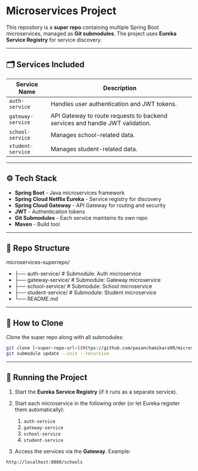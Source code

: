 # Microservices Project

This repository is a **super repo** containing multiple Spring Boot microservices, managed as **Git submodules**. The project uses **Eureka Service Registry** for service discovery.

---

## 🗂 Services Included

| Service Name      | Description                              |
|------------------|------------------------------------------|
| `auth-service`    | Handles user authentication and JWT tokens. |
| `gateway-service` | API Gateway to route requests to backend services and handle JWT validation. |
| `school-service`  | Manages school-related data.             |
| `student-service` | Manages student-related data.            |

---

## ⚙️ Tech Stack

- **Spring Boot** - Java microservices framework  
- **Spring Cloud Netflix Eureka** - Service registry for discovery  
- **Spring Cloud Gateway** - API Gateway for routing and security  
- **JWT** - Authentication tokens  
- **Git Submodules** - Each service maintains its own repo  
- **Maven** - Build tool  

---

## 📂 Repo Structure

microservices-superrepo/
- ├── auth-service/ # Submodule: Auth microservice
- ├── gateway-service/ # Submodule: Gateway microservice
- ├── school-service/ # Submodule: School microservice
- ├── student-service/ # Submodule: Student microservice
- └── README.md

---

## 🚀 How to Clone

Clone the super repo along with all submodules:

```bash
git clone [<super-repo-url>](https://github.com/pasanchamikara99/microservice-super-repo.git)
git submodule update --init --recursive
```
---

## 🏃 Running the Project

1. Start the **Eureka Service Registry** (if it runs as a separate service).  

2. Start each microservice in the following order (or let Eureka register them automatically):  
   1. `auth-service`  
   2. `gateway-service`  
   3. `school-service`  
   4. `student-service`  

3. Access the services via the **Gateway**. Example:

```bash
http://localhost:8080/schools
```

